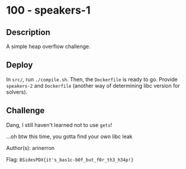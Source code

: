 # 100 - speakers-1

## Description

A simple heap overflow challenge.

## Deploy

In `src/`, run `./compile.sh`. Then, the `Dockerfile` is ready to go. Provide `speakers-2` and `Dockerfile` (another way of determining libc version for solvers).

## Challenge

Dang, I still haven't learned not to use `gets`!

...oh btw this time, you gotta find your own libc leak

Author(s): arinerron

Flag: `BSidesPDX{it's_bas1c-b0f_but_f0r_th3_h34p!}`

